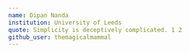 ```yaml
---
name: Dipan Nanda
institution: University of Leeds
quote: Simplicity is deceptively complicated. 1 2
github_user: themagicalmammal
---
```

